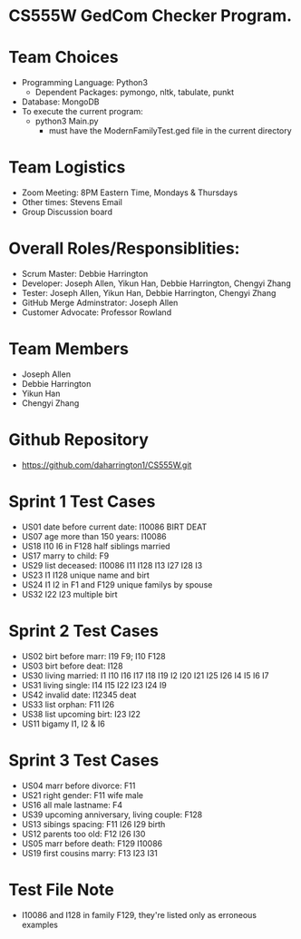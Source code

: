 # CS555W GedCom Checker Program.

# Team Choices
* Programming Language: Python3
   * Dependent Packages: pymongo, nltk, tabulate, punkt
* Database: MongoDB
* To execute the current program:
   * python3 Main.py 
      * must have the ModernFamilyTest.ged file in the current directory

# Team Logistics
* Zoom Meeting: 8PM Eastern Time, Mondays & Thursdays
* Other times: Stevens Email
* Group Discussion board 

# Overall Roles/Responsiblities: 
* Scrum Master: Debbie Harrington
* Developer: Joseph Allen, Yikun Han, Debbie Harrington, Chengyi Zhang
* Tester: Joseph Allen, Yikun Han, Debbie Harrington, Chengyi Zhang
* GitHub Merge Adminstrator: Joseph Allen
* Customer Advocate: Professor Rowland

# Team Members
* Joseph Allen
* Debbie Harrington
* Yikun Han
* Chengyi Zhang

# Github Repository
* https://github.com/daharrington1/CS555W.git

# Sprint 1 Test Cases
* US01 date before current date: I10086 BIRT DEAT
* US07 age more than 150 years: I10086
* US18 I10 I6 in F128 half siblings married
* US17 marry to child: F9
* US29 list deceased: I10086 I11 I128 I13 I27 I28 I3
* US23 I1 I128 unique name and birt
* US24 I1 I2 in F1 and F129 unique familys by spouse
* US32 I22 I23 multiple birt
# Sprint 2 Test Cases
* US02 birt before marr: I19 F9; I10 F128
* US03 birt before deat: I128
* US30 living married: I1 I10 I16 I17 I18 I19 I2 I20 I21 I25 I26 I4 I5 I6 I7
* US31 living single: I14 I15 I22 I23 I24 I9
* US42 invalid date: I12345 deat
* US33 list orphan: F11 I26
* US38 list upcoming birt: I23 I22
* US11 bigamy I1, I2 & I6
# Sprint 3 Test Cases
* US04 marr before divorce: F11
* US21 right gender: F11 wife male
* US16 all male lastname: F4
* US39 upcoming anniversary, living couple: F128
* US13 sibings spacing: F11 I26 I29 birth 
* US12 parents too old: F12 I26 I30
* US05 marr before death: F129 I10086
* US19 first cousins marry: F13 I23 I31
# Test File Note
* I10086 and I128 in family F129, they're listed only as erroneous examples
